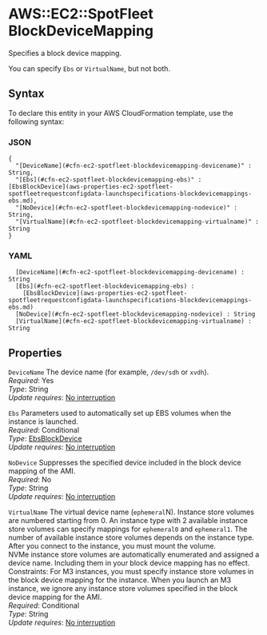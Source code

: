# AWS::EC2::SpotFleet BlockDeviceMapping<a name="aws-properties-ec2-spotfleet-spotfleetrequestconfigdata-launchspecifications-blockdevicemappings"></a>

Specifies a block device mapping\.

You can specify `Ebs` or `VirtualName`, but not both\.

## Syntax<a name="aws-properties-ec2-spotfleet-spotfleetrequestconfigdata-launchspecifications-blockdevicemappings-syntax"></a>

To declare this entity in your AWS CloudFormation template, use the following syntax:

### JSON<a name="aws-properties-ec2-spotfleet-spotfleetrequestconfigdata-launchspecifications-blockdevicemappings-syntax.json"></a>

```
{
  "[DeviceName](#cfn-ec2-spotfleet-blockdevicemapping-devicename)" : String,
  "[Ebs](#cfn-ec2-spotfleet-blockdevicemapping-ebs)" : [EbsBlockDevice](aws-properties-ec2-spotfleet-spotfleetrequestconfigdata-launchspecifications-blockdevicemappings-ebs.md),
  "[NoDevice](#cfn-ec2-spotfleet-blockdevicemapping-nodevice)" : String,
  "[VirtualName](#cfn-ec2-spotfleet-blockdevicemapping-virtualname)" : String
}
```

### YAML<a name="aws-properties-ec2-spotfleet-spotfleetrequestconfigdata-launchspecifications-blockdevicemappings-syntax.yaml"></a>

```
﻿  [DeviceName](#cfn-ec2-spotfleet-blockdevicemapping-devicename) : String
﻿  [Ebs](#cfn-ec2-spotfleet-blockdevicemapping-ebs) : 
    [EbsBlockDevice](aws-properties-ec2-spotfleet-spotfleetrequestconfigdata-launchspecifications-blockdevicemappings-ebs.md)
﻿  [NoDevice](#cfn-ec2-spotfleet-blockdevicemapping-nodevice) : String
﻿  [VirtualName](#cfn-ec2-spotfleet-blockdevicemapping-virtualname) : String
```

## Properties<a name="aws-properties-ec2-spotfleet-spotfleetrequestconfigdata-launchspecifications-blockdevicemappings-properties"></a>

`DeviceName`  <a name="cfn-ec2-spotfleet-blockdevicemapping-devicename"></a>
The device name \(for example, `/dev/sdh` or `xvdh`\)\.  
*Required*: Yes  
*Type*: String  
*Update requires*: [No interruption](https://docs.aws.amazon.com/AWSCloudFormation/latest/UserGuide/using-cfn-updating-stacks-update-behaviors.html#update-no-interrupt)

`Ebs`  <a name="cfn-ec2-spotfleet-blockdevicemapping-ebs"></a>
Parameters used to automatically set up EBS volumes when the instance is launched\.  
*Required*: Conditional  
*Type*: [EbsBlockDevice](aws-properties-ec2-spotfleet-spotfleetrequestconfigdata-launchspecifications-blockdevicemappings-ebs.md)  
*Update requires*: [No interruption](https://docs.aws.amazon.com/AWSCloudFormation/latest/UserGuide/using-cfn-updating-stacks-update-behaviors.html#update-no-interrupt)

`NoDevice`  <a name="cfn-ec2-spotfleet-blockdevicemapping-nodevice"></a>
Suppresses the specified device included in the block device mapping of the AMI\.  
*Required*: No  
*Type*: String  
*Update requires*: [No interruption](https://docs.aws.amazon.com/AWSCloudFormation/latest/UserGuide/using-cfn-updating-stacks-update-behaviors.html#update-no-interrupt)

`VirtualName`  <a name="cfn-ec2-spotfleet-blockdevicemapping-virtualname"></a>
The virtual device name \(`ephemeral`N\)\. Instance store volumes are numbered starting from 0\. An instance type with 2 available instance store volumes can specify mappings for `ephemeral0` and `ephemeral1`\. The number of available instance store volumes depends on the instance type\. After you connect to the instance, you must mount the volume\.  
NVMe instance store volumes are automatically enumerated and assigned a device name\. Including them in your block device mapping has no effect\.  
Constraints: For M3 instances, you must specify instance store volumes in the block device mapping for the instance\. When you launch an M3 instance, we ignore any instance store volumes specified in the block device mapping for the AMI\.  
*Required*: Conditional  
*Type*: String  
*Update requires*: [No interruption](https://docs.aws.amazon.com/AWSCloudFormation/latest/UserGuide/using-cfn-updating-stacks-update-behaviors.html#update-no-interrupt)